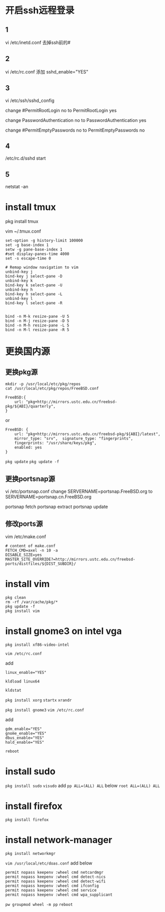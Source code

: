 # 开启ssh远程登录
## 1 
vi /etc/inetd.conf
去掉ssh前的#

## 2
vi /etc/rc.conf
添加
sshd_enable="YES"

## 3
vi /etc/ssh/sshd_config

change
#PermitRootLogin no
to
PermitRootLogin yes

change
PasswordAuthentication no
to 
PasswordAuthentication yes

change 
#PermitEmptyPasswords no
to
PermitEmptyPasswords no

## 4
/etc/rc.d/sshd start

## 5
netstat -an

# install tmux
pkg install tmux

vim ~/.tmux.conf

```
set-option -g history-limit 100000
set -g base-index 1
setw -g pane-base-index 1
#set display-panes-time 4000
set -s escape-time 0

# Remap window navigation to vim
unbind-key j
bind-key j select-pane -D
unbind-key k
bind-key k select-pane -U
unbind-key h
bind-key h select-pane -L
unbind-key l
bind-key l select-pane -R


bind -n M-k resize-pane -U 5
bind -n M-j resize-pane -D 5
bind -n M-h resize-pane -L 5
bind -n M-l resize-pane -R 5

```

# 更换国内源
## 更换pkg源

```
mkdir -p /usr/local/etc/pkg/repos
cat /usr/local/etc/pkg/repos/FreeBSD.conf
```

```
FreeBSD:{
    url: "pkg+http://mirrors.ustc.edu.cn/freebsd-pkg/${ABI}/quarterly",
}
```
or
```
FreeBSD: {
    url: "pkg+http://mirrors.ustc.edu.cn/freebsd-pkg/${ABI}/latest",
    mirror_type: "srv",  signature_type: "fingerprints",
    fingerprints: "/usr/share/keys/pkg",
    enabled: yes
}
```

`pkg update`
`pkg update -f`




## 更换portsnap源
vi /etc/portsnap.conf
change
SERVERNAME=portsnap.FreeBSD.org
to 
SERVERNAME=portsnap.cn.FreeBSD.org

portsnap fetch
portsnap extract
portsnap update

## 修改ports源
vim /etc/make.conf

```
# content of make.conf
FETCH_CMD=axel -n 10 -a
DISABLE_SIZE=yes
MASTER_SITE_OVERRIDE?=http://mirrors.ustc.edu.cn/freebsd-ports/distfiles/${DIST_SUBDIR}/
```

# install vim

```
pkg clean
rm -rf /var/cache/pkg/*
pkg update -f
pkg install vim

```


# install gnome3 on intel vga

`pkg install xf86-video-intel​​​​​​​`

`vim /etc/rc.conf`

add 

`linux_enable="YES"`

`kldload linux64`

`kldstat`

`pkg install xorg`
`startx`
`xrandr`

`pkg install gnome3`
`vim /etc/rc.conf`

add

```
gdm_enable="YES"
gnome_enable="YES"
dbus_enable="YES"
hald_enable="YES"
```
`reboot`

# install sudo
`pkg install sudo`
`visudo`
add
`pp ALL=(ALL) ALL`
below
`root ALL=(ALL) ALL`

# install firefox
`pkg install firefox`

# install network-manager
`pkg install networkmgr`

`vim /usr/local/etc/doas.conf`
add below

```
permit nopass keepenv :wheel cmd netcardmgr
permit nopass keepenv :wheel cmd detect-nics
permit nopass keepenv :wheel cmd detect-wifi
permit nopass keepenv :wheel cmd ifconfig
permit nopass keepenv :wheel cmd service
permit nopass keepenv :wheel cmd wpa_supplicant
```
`pw groupmod wheel -m pp`
`reboot`
